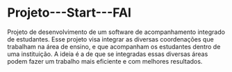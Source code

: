 # Projeto---Start---FAI
Projeto de desenvolvimento de um software de acompanhamento integrado de estudantes. 
Esse projeto visa integrar as diversas coordenações que trabalham na área de ensino, e que acompanham os estudantes dentro de uma instituição. 
A ideia é a de que se integradas essas diversas áreas podem fazer um trabalho mais eficiente e com melhores resultados. 

